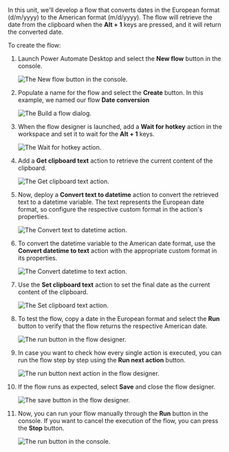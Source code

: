 In this unit, we'll develop a flow that converts dates in the European format (d/m/yyyy) to the American format (m/d/yyyy). The flow will retrieve the date from the clipboard when the **Alt + 1** keys are pressed, and it will return the converted date. 

To create the flow:

1. Launch Power Automate Desktop and select the **New flow** button in the console.

    ![The New flow button in the console.](..\media\console-new-flow.png)

1. Populate a name for the  flow and select the **Create** button. In this example, we named our flow **Date conversion**

    ![The Build a flow dialog.](..\media\console-build-new-flow.png)

1. When the flow designer is launched, add a **Wait for hotkey** action in the workspace and set it to wait for the **Alt + 1** keys.

    ![The Wait for hotkey action.](..\media\wait-for-hotkey-action.png)

1. Add a **Get clipboard text** action to retrieve the current content of the clipboard.

    ![The Get clipboard text action.](..\media\get-clipboard-text.png)

1. Now, deploy a **Convert text to datetime** action to convert the retrieved text to a datetime variable. The text represents the European date format, so configure the respective custom format in the action's properties. 

    ![The Convert text to datetime action.](..\media\convert-text-to-datetime.png)

1. To convert the datetime variable to the American date format, use the **Convert datetime to text** action with the appropriate custom format in its properties.

    ![The Convert datetime to text action.](..\media\convert-datetime-to-text.png)

1. Use the **Set clipboard text** action to set the final date as the current content of the clipboard. 

    ![The Set clipboard text action.](..\media\set-clipboard-text.png)

1. To test the flow, copy a date in the European format and select the **Run** button to verify that the flow returns the respective American date.

    ![The run button in the flow designer.](..\media\run-flow-icon.png)

1. In case you want to check how every single action is executed, you can run the flow step by step using the **Run next action** button.

    ![The run button next action in the flow designer.](..\media\run-next-action-icon.png)

1. If the flow runs as expected, select **Save** and close the flow designer.

    ![The save button in the flow designer.](..\media\save-icon.png)

1. Now, you can run your flow manually through the **Run** button in the console. If you want to cancel the execution of the flow, you can press the **Stop** button.

    ![The run button in the console.](..\media\run-date-conversion-flow.png)